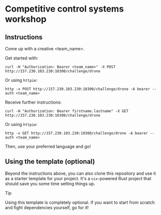 # Competitive control systems workshop

## Instructions

Come up with a creative <team_name>.

Get started with:

```shell
curl -H "Authorization: Bearer <team_name>" -X POST http://157.230.103.230:10300/challenge/drone
```

Or using `httpie`:

```shell
http -v POST http://157.230.103.230:10300/challenge/drone -A bearer --auth <team_name>
```

Receive further instructions:

```shell
curl -H "Authorization: Bearer firstname.lastname" -X GET http://157.230.103.230:10300/challenge/drone
```

Or using `httpie`:

```shell
http -v GET http://157.230.103.230:10300/challenge/drone -A bearer --auth <team_name>
```

Then, use your preferred language and go!

## Using the template (optional)

Beyond the instructions above, you can also clone this repository and use it as a starter template for your project. It's a `nix`-powered Rust project that should save you some time setting things up.

> [!TIP]
> Using this template is completely optional. If you want to start from scratch and fight dependencies yourself, go for it!
